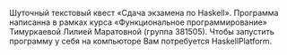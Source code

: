 Шуточный текстовый квест «Сдача экзамена по Haskell».
Программа написанна в рамках курса «Функциональное программирование» Тимуркаевой Лилией Маратовной (группа 381505).
Чтобы запустить программу у себя на компьюторе Вам потребуется HaskellPlatform.

